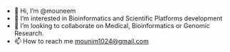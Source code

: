 - 👋 Hi, I’m @mouneem
- 👀 I’m interested in Bioinformatics and Scientific Platforms development
- 🧬 I’m looking to collaborate on Medical, Bioinformatics or Genomic Research.
- 📫 How to reach me mounim1024@gmail.com

